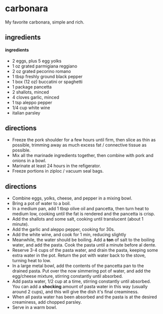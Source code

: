 # carbonara

My favorite carbonara, simple and rich.

## ingredients

#### ingredients
- 2 eggs, plus 5 egg yolks
- 1 oz grated parmigiana reggiano
- 2 oz grated pecorino romano
- 1 tbsp freshly ground black pepper
- 1 box (12 oz) buccatini or spaghetti
- 1 package pancetta
- 2 shallots, minced
- 4 cloves garlic, minced
- 1 tsp aleppo pepper
- 1/4 cup white wine
- italian parsley

## directions
- Freeze the pork shoulder for a few hours until firm, then slice as thin as
  possible, trimming away as much excess fat / connective tissue as possible.
- Mix all the marinade ingredients together, then combine with pork and onions
  in a bowl.
- Marinate at least 24 hours in the refigerator.
- Freeze portions in ziploc / vacuum seal bags.

## directions
- Combine eggs, yolks, cheese, and pepper in a mixing bowl.
- Bring a pot of water to a boil.
- In a medium pan, add 1 tbsp olive oil and pancetta, then turn heat to medium
  low, cooking until the fat is rendered and the pancetta is crisp.
- Add the shallots and some salt, cooking until translucent (about 1
  minute).
- Add the garlic and aleppo pepper, cooking for 30s.
- Add the white wine, and cook for 1 min, reducing slightly
- Meanwhile, the water should be boiling. Add a **ton** of salt to the boiling
  water, and add the pasta. Cook the pasta until a minute before al dente.
- Reserve 3-4 cups of the pasta water, and drain the pasta, keeping some extra water
  in the pot. Return the pot with water back to the stove, turning heat to low.
- In a large metal bowl, add the contents of the pancetta pan to the drained
  pasta. Put over the now simmering pot of water, and add the egg/cheese
  mixture, stirring constantly until absorbed.
- Add pasta water, 1/2 cup at a time, stirring constantly until absorbed. You
  can add a **shocking** amount of pasta water in this way (usually around 2
  cups), and this will give the dish it's final creaminess.
- When all pasta water has been absorbed and the pasta is at the desired
  creaminess, add chopped parsley.
- Serve in a warm bowl.
